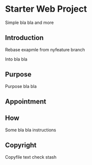 # Starter Web Project

Simple bla bla and more 

## Introduction
Rebase exapmle from nyfeature branch

Into bla bla 

## Purpose

Purpose bla bla

## Appointment 

## How

Some bla bla instructions

## Copyright

Copyfile text check stash 
